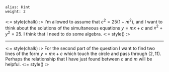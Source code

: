 ````
alias: Hint
weight: 2
````

<:= style(chalk) :>
I'm allowed to assume that $c^2=25(1+m^2)$, and I want to think about the solutions of the simultaneous equations $y=mx+c$ and $x^2+y^2=25$.  I think that I need to do some algebra.
<:= style() :>

* * *

<:= style(chalk) :>
For the second part of the question I want to find two lines of the form $y=mx+c$ which touch the circle and pass through $(2,11)$.  Perhaps the relationship that I have just found between $c$ and $m$ will be helpful.
<:= style() :>
